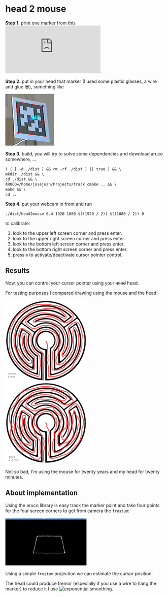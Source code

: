 # head 2 mouse

**Step 1.** print one marker from this ![marker template](https://github.com/josejuan/head2mouse/blob/master/markers.pdf).

**Step 2.** put in your head that marker (I used some plastic glasses, a wire and glue :sunglasses:), something like

![aruco](https://github.com/josejuan/head2mouse/blob/master/img/aruco.png)

**Step 3.** build, you will try to solve some dependencies and download aruco somewhere, ...
```
( ( [ -d ./dist ] && rm -rf ./dist ) || true ) && \
mkdir ./dist && \
cd ./dist && \
ARUCO=/home/josejuan/Projects/track cmake .. && \
make && \
cd ..
```

**Step 4.** put your webcam in front and run
```
./dist/head2mouse 0.4 1920 1080 $((1920 / 2)) $((1080 / 2)) 0
```

to calibrate:
1. look to the upper left screen corner and press enter.
1. look to the upper right screen corner and press enter.
1. look to the bottom left screen corner and press enter.
1. look to the bottom right screen corner and press enter.
1. press `m` to activate/deactivate cursor pointer control.

## Results

Now, you can control your cursor pointer using your ~~mind~~ head.

For testing purposes I compared drawing using the mouse and the head:

![aruco](https://github.com/josejuan/head2mouse/blob/master/img/test_mouse.png)
![aruco](https://github.com/josejuan/head2mouse/blob/master/img/test_head.png)

Not so bad, I'm using the mouse for twenty years and my head for twenty minutes.

## About implementation

Using the aruco library is easy track the marker point and take four points for the four screen corners to get from camera the `frustum`:

![aruco](https://github.com/josejuan/head2mouse/blob/master/img/frustumbox.png)

Using a simple `frustum` projection we can estimate the cursor position.

The head could produce tremor (especially if you use a wire to hang the marker) to reduce it I use ![exponential smoothing](https://en.wikipedia.org/wiki/Exponential_smoothing).


